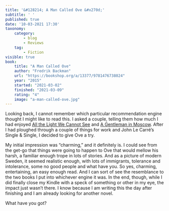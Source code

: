 ```yaml
---
title: '&#128214; A Man Called Ove &#x270d;'
subtitle: ' '
published: true
date: '10-03-2021 17:30'
taxonomy:
    category:
        - blog
        - Reviews
    tag:
        - Fiction
visible: true
book:
	title: "A Man Called Ove"
	author: "Fredrik Backman"
	url: "https://bookshop.org/a/13377/9781476738024"
	year: "2015"
	started: "2021-03-02"
	finished: "2021-03-09"
	rating: "4"
	image: "a-man-called-ove.jpg"
---
```


Looking back, I cannot remember which particular recommendation engine thought I might like to read this. I asked a couple, telling them how much I had enjoyed [All the Light We Cannot See](https://www.jeremycherfas.net/blog/all-the-light-we-cannot-see) and [A Gentleman in Moscow](https://www.jeremycherfas.net/blog/a-gentleman-in-moscow). After I had ploughed through a couple of things for work and John Le Carré’s Single & Single, I decided to give Ove a try.

My initial impression was “charming,” and it definitely is. I could see from the get-go that things were going to happen to Ove that would mellow his harsh, a familiar enough trope in lots of stories. And as a picture of modern Sweden, it seemed realistic enough, with lots of immigrants, tolerance and intolerance, some no good people and what have you. So yes, charming, entertaining, an easy enough read. And I can sort of see the resemblance to the two books I put into whichever engine it was. In the end, though, while I did finally close my Kindle with a speck of something or other in my eye, the impact just wasn’t there. I know because I am writing this the day after finishing and I am already looking for another novel.

What have you got?
